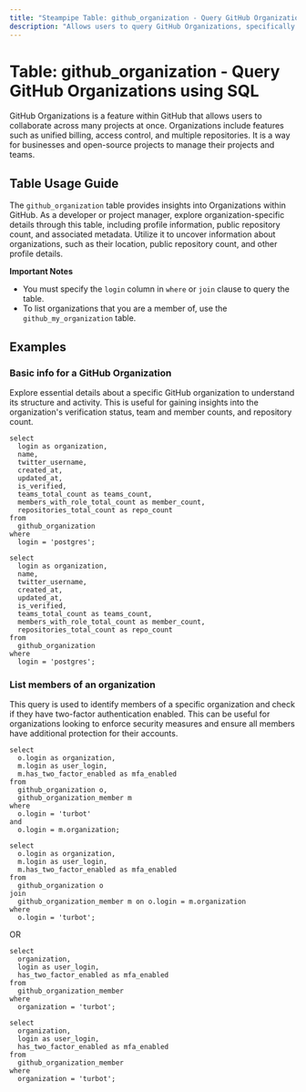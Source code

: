 ```yaml
---
title: "Steampipe Table: github_organization - Query GitHub Organizations using SQL"
description: "Allows users to query GitHub Organizations, specifically details about each organization's profile, including name, email, blog, location, and public repository count."
---
```


# Table: github_organization - Query GitHub Organizations using SQL

GitHub Organizations is a feature within GitHub that allows users to collaborate across many projects at once. Organizations include features such as unified billing, access control, and multiple repositories. It is a way for businesses and open-source projects to manage their projects and teams.

## Table Usage Guide

The `github_organization` table provides insights into Organizations within GitHub. As a developer or project manager, explore organization-specific details through this table, including profile information, public repository count, and associated metadata. Utilize it to uncover information about organizations, such as their location, public repository count, and other profile details.

**Important Notes**
- You must specify the `login` column in `where` or `join` clause to query the table.
- To list organizations that you are a member of, use the `github_my_organization` table.

## Examples

### Basic info for a GitHub Organization
Explore essential details about a specific GitHub organization to understand its structure and activity. This is useful for gaining insights into the organization's verification status, team and member counts, and repository count.

```sql+postgres
select
  login as organization,
  name,
  twitter_username,
  created_at,
  updated_at,
  is_verified,
  teams_total_count as teams_count,
  members_with_role_total_count as member_count,
  repositories_total_count as repo_count
from
  github_organization
where
  login = 'postgres';
```

```sql+sqlite
select
  login as organization,
  name,
  twitter_username,
  created_at,
  updated_at,
  is_verified,
  teams_total_count as teams_count,
  members_with_role_total_count as member_count,
  repositories_total_count as repo_count
from
  github_organization
where
  login = 'postgres';
```

### List members of an organization
This query is used to identify members of a specific organization and check if they have two-factor authentication enabled. This can be useful for organizations looking to enforce security measures and ensure all members have additional protection for their accounts.

```sql+postgres
select
  o.login as organization,
  m.login as user_login,
  m.has_two_factor_enabled as mfa_enabled
from
  github_organization o,
  github_organization_member m
where
  o.login = 'turbot'
and
  o.login = m.organization;
```

```sql+sqlite
select
  o.login as organization,
  m.login as user_login,
  m.has_two_factor_enabled as mfa_enabled
from
  github_organization o
join
  github_organization_member m on o.login = m.organization
where
  o.login = 'turbot';
```

OR

```sql+postgres
select
  organization,
  login as user_login,
  has_two_factor_enabled as mfa_enabled
from
  github_organization_member
where
  organization = 'turbot';
```

```sql+sqlite
select
  organization,
  login as user_login,
  has_two_factor_enabled as mfa_enabled
from
  github_organization_member
where
  organization = 'turbot';
```